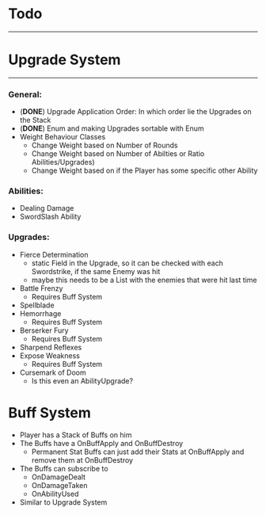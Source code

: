 ﻿# Todo

---

# Upgrade System

---

### General:

- (**DONE**) Upgrade Application Order: In which order lie the Upgrades on the Stack
 - (**DONE**) Enum and making Upgrades sortable with Enum
- Weight Behaviour Classes
  - Change Weight based on Number of Rounds
  - Change Weight based on Number of Abilties or Ratio Abilities/Upgrades)
  - Change Weight based on if the Player has some specific other Ability

### Abilities:

- Dealing Damage
- SwordSlash Ability

### Upgrades:

- Fierce Determination
  - static Field in the Upgrade, so it can be checked with each Swordstrike, if the same Enemy was hit
  - maybe this needs to be a List with the enemies that were hit last time
- Battle Frenzy 
  - Requires Buff System
- Spellblade
- Hemorrhage
  - Requires Buff System
- Berserker Fury
  - Requires Buff System
- Sharpend Reflexes
- Expose Weakness
  - Requires Buff System
- Cursemark of Doom
  - Is this even an AbilityUpgrade?

# Buff System

- Player has a Stack of Buffs on him
- The Buffs have a OnBuffApply and OnBuffDestroy
  - Permanent Stat Buffs can just add their Stats at OnBuffApply and remove them at OnBuffDestroy
- The Buffs can subscribe to 
  - OnDamageDealt
  - OnDamageTaken
  - OnAbilityUsed
- Similar to Upgrade System
